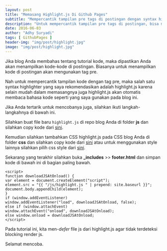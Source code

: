 ```yaml
---
layout: post
title: "Memasang Highlight.js Di Github Pages"
subtitle: "Mempercantik tampilan pre tags di postingan dengan syntax highlighter Highlight.js"
description: "Untuk mempercantik tampilan pre tags di postingan, bisa menggunakan syntax highlighter highlight.js yang dapat membaca semua bahasa kode."
date: 2016-06-03
author: "Adhy Suryadi"
tags: [ GithubPages ]
header-img: "img/post/highlight.jpg"
image: "img/post/highlight.jpg"
---
```


Jika blog Anda membahas tentang tutorial kode, maka dipastikan Anda akan menampilkan kode-kode di postingan. Biasanya untuk menampilkan kode di postingan akan mengunakan tag pre.

Nah untuk mempercantik tampilan kode dengan tag pre, maka salah satu syntax highlighter yang saya rekomendasikan adalah highlight.js karena selain mudah dalam memasangnya juga highlight.js akan otomatis membaca bahasa kode seperti yang saya gunakan pada blog ini.

Jika Anda tertarik untuk mencobanya juga, silahkan ikuti langkah-langkahnya di bawah ini.

Silahkan buat file baru `highlight.js` di repo blog Anda di folder **js** dan silahkan copy kode dari [sini](https://github.com/KompiAjaib/public/blob/master/highlight.js).

Kemudian silahkan tambahkan CSS highlight.js pada CSS blog Anda di folder **css** dan silahkan copy kode dari [sini](https://github.com/KompiAjaib/public/blob/master/highlight.css) atau untuk menggunakan style lainnya silahkan pilih css style dari [sini](https://highlightjs.org/static/demo/).

Sekarang yang terakhir silahkan buka **_includes** >> **footer.html** dan simpan kode di bawah ini di bagian paling bawah.

```
<script>
function downloadJSAtOnload() {
var element = document.createElement("script");
element.src = "{{ "/js/highlight.js " | prepend: site.baseurl }}";
document.body.appendChild(element);
}
if (window.addEventListener)
window.addEventListener("load", downloadJSAtOnload, false);
else if (window.attachEvent)
window.attachEvent("onload", downloadJSAtOnload);
else window.onload = downloadJSAtOnload;
</script>
```

Pada tutorial ini, kita men-_defer_ file js dari highlight.js agar tidak terdeteksi blocking render js.

Selamat mencoba.
